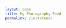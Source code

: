 ```yaml
---
layout: page
title: My Photography Feed
permalink: /instafeed/
---
```


<html>
<script src="https://apps.elfsight.com/p/platform.js" defer></script>
<div class="elfsight-app-004e6f12-dea4-4339-8a66-4b536cbf5043"></div>
</html>
